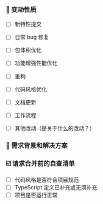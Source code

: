 <!-- 感谢你的贡献！🎉 请确保填写以下 PR 的信息以便维护者审核，审核通过后会合并。-->

### 🔖 变动性质

- [ ] 新特性提交
- [ ] 日常 bug 修复
- [ ] 包体积优化
- [ ] 功能增强性能优化
- [ ] 重构
- [ ] 代码风格优化
- [ ] 文档更新
- [ ] 工作流程
- [ ] 其他改动（是关于什么的改动？）


### 📌 需求背景和解决方案

<!-- 描述问题以及解决方式，可贴图片/视频作为补充 -->


### ☑️ 请求合并前的自查清单

- [ ] 代码风格是否符合项目规范
- [ ] TypeScript 定义已补充或无须补充
- [ ] 项目是否运行正常